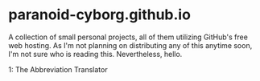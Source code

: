 # paranoid-cyborg.github.io

A collection of small personal projects, all of them utilizing GitHub's free web hosting. As I'm not planning on distributing any of this anytime soon, I'm not sure who is reading this. Nevertheless, hello.

1: The Abbreviation Translator 
